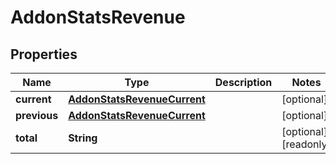 

# AddonStatsRevenue


## Properties

Name | Type | Description | Notes
------------ | ------------- | ------------- | -------------
**current** | [**AddonStatsRevenueCurrent**](AddonStatsRevenueCurrent.md) |  |  [optional]
**previous** | [**AddonStatsRevenueCurrent**](AddonStatsRevenueCurrent.md) |  |  [optional]
**total** | **String** |  |  [optional] [readonly]



